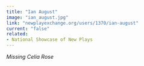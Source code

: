 ```yaml
---
title: "Ian August"
image: "ian_august.jpg"
link: "newplayexchange.org/users/1370/ian-august"
current: "false"
related:
- National Showcase of New Plays
---
```


*Missing Celia Rose*

